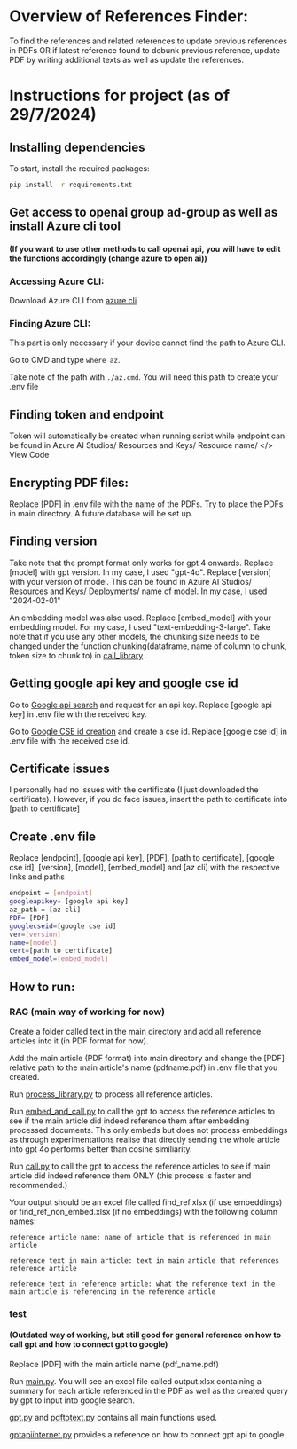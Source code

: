 # Overview of References Finder:
To find the references and related references to update previous references in PDFs OR if latest reference found to debunk previous reference, update PDF by writing additional texts as well as update the references. 

# Instructions for project (as of 29/7/2024)
## Installing dependencies
To start, install the required packages:

```sh
pip install -r requirements.txt
```

## Get access to openai group ad-group as well as install Azure cli tool 
#### (If you want to use other methods to call openai api, you will have to edit the functions accordingly (change azure to open ai))
### Accessing Azure CLI:
Download Azure CLI from [azure cli](https://learn.microsoft.com/en-us/cli/azure/install-azure-cli-windows?tabs=azure-cli)
### Finding Azure CLI:
This part is only necessary if your device cannot find the path to Azure CLI. 

Go to CMD and type `where az`.

Take note of the path with `./az.cmd`. You will need this path to create your .env file

## Finding token and endpoint
Token will automatically be created when running script while endpoint can be found in Azure AI Studios/ Resources and Keys/ Resource name/ </> View Code
## Encrypting PDF files:
Replace [PDF] in .env file with the name of the PDFs. Try to place the PDFs in main directory. A future database will be set up.

## Finding version
Take note that the prompt format only works for gpt 4 onwards. Replace [model] with gpt version. In my case, I used "gpt-4o". Replace [version] with your version of model. This can be found in Azure AI Studios/ Resources and Keys/ Deployments/ name of model. In my case, I used "2024-02-01"

An embedding model was also used. Replace [embed_model] with your embedding model. For my case, I used "text-embedding-3-large". Take note that if you use any other models, the chunking size needs to be changed under the function chunking(dataframe, name of column to chunk, token size to chunk to) in [call_library](RAG/call_library.py) .

## Getting google api key and google cse id
Go to [Google api search](https://developers.google.com/custom-search/v1/overview) and request for an api key. Replace [google api key] in .env file with the received key.

Go to [Google CSE id creation](https://programmablesearchengine.google.com/controlpanel/create) and create a cse id. Replace [google cse id] in .env file with the received cse id.


## Certificate issues
I personally had no issues with the certificate (I just downloaded the certificate). However, if you do face issues, insert the path to certificate into [path to certificate]

## Create .env file
Replace [endpoint], [google api key], [PDF], [path to certificate], [google cse id], [version], [model], [embed_model] and [az cli] with the respective links and paths

```sh
endpoint = [endpoint]
googleapikey= [google api key]
az_path = [az cli]
PDF= [PDF]
googlecseid=[google cse id]
ver=[version]
name=[model]
cert=[path to certificate]
embed_model=[embed_model]

```
## How to run:

### RAG (main way of working for now)
Create a folder called text in the main directory and add all reference articles into it (in PDF format for now).

Add the main article (PDF format) into main directory and change the [PDF] relative path to the main article's name (pdfname.pdf) in .env file that you created.

Run [process_library.py](RAG/process_library.py) to process all reference articles.

Run [embed_and_call.py](RAG/embed_and_call.py) to call the gpt to access the reference articles to see if the main article did indeed reference them after embedding processed documents. This only embeds but does not process embeddings as through experimentations realise that directly sending the whole article into gpt 4o performs better than cosine similiarity. 

Run [call.py](RAG/call.py) to call the gpt to access the reference articles to see if main article did indeed reference them ONLY (this process is faster and recommended.)

Your output should be an excel file called find_ref.xlsx (if use embeddings) or find_ref_non_embed.xlsx (if no embeddings) with the following column names:

`reference article name: name of article that is referenced in main article`

`reference text in main article: text in main article that references reference article`

`reference text in reference article: what the reference text in the main article is referencing in the reference article`

### test 
#### (Outdated way of working, but still good for general reference on how to call gpt and how to connect gpt to google)
Replace [PDF] with the main article name (pdf_name.pdf)

Run [main.py](test/main.py). You will see an excel file called output.xlsx containing a summary for each article referenced in the PDF as well as the created query by gpt to input into google search. 

[gpt.py](test/gpt.py) and [pdftotext.py](test/pdftotext.py) contains all main functions used. 

[gptapiinternet.py](test/gptapiinternet.py) provides a reference on how to connect gpt api to google 
